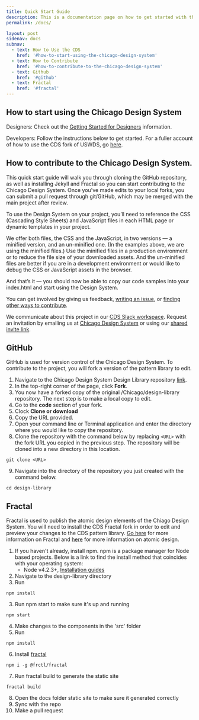 ```yaml
---
title: Quick Start Guide
description: This is a documentation page on how to get started with the Chicago Design System.
permalink: /docs/

layout: post
sidenav: docs
subnav:
  - text: How to Use the CDS
    href: '#how-to-start-using-the-chicago-design-system'
  - text: How to Contribute
    href: '#how-to-contribute-to-the-chicago-design-system'
  - text: Github
    href: '#github'
  - text: Fractal
    href: '#fractal'
---
```


## How to start using the Chicago Design System

Designers: Check out the [Getting Started for Designers](https://designsystem.digital.gov/getting-started/designers/) information.

Developers: Follow the instructions below to get started. For a fuller account of how to use the CDS fork of USWDS, go [here](https://github.com/uswds/uswds).

## How to contribute to the Chicago Design System.

This quick start guide will walk you through cloning the GitHub repository, as well as installing  Jekyll and Fractal so you can start contributing to the Chicago Design System. Once you've made edits to your local forks, you can submit a pull request through git/GitHub, which may be merged with the main project after review.

To use the Design System on your project, you’ll need to reference the CSS (Cascading Style Sheets) and JavaScript files in each HTML page or dynamic templates in your project.

We offer both files, the CSS and the JavaScript, in two versions — a minified version, and an un-minified one. (In the examples above, we are using the minified files.) Use the minified files in a production environment or to reduce the file size of your downloaded assets. And the un-minified files are better if you are in a development environment or would like to debug the CSS or JavaScript assets in the browser.

And that’s it — you should now be able to copy our code samples into your index.html and start using the Design System.

You can get involved by giving us feedback, [writing an issue](https://github.com/Chicago/design-system/issues/new), or [finding other ways to contribute](https://opensource.guide/how-to-contribute/).

We communicate about this project in our [CDS Slack workspace](https://chicagodesignsystem.slack.com/messages). Request an invitation by emailing us at [Chicago Design System](mailto:design.system@cityofchicago.org) or using our [shared invite link](https://join.slack.com/t/chicagodesignsystem/shared_invite/enQtMzM2OTA4MTQyNzIzLWVlOWFkOWQ4YWE0NWQ2YTAzOTFmYWFlMGVjNTEwZjA5ZWNmYjFkZTNhNDNhMmM1MTJiYmQ3MDk2NWZkNzg2Mjg).


## GitHub

GitHub is used for version control of the Chicago Design System. To contribute to the project, you will fork a version of the pattern library to edit.

1. Navigate to the Chicago Design System Design Library repository [link](https://github.com/Chicago/design-library).
2. In the top-right corner of the page, click **Fork**.
3. You now have a forked copy of the original /Chicago/design-library repository. The next step is to make a local copy to edit.
4. Go to the **code** section of your fork.
5. Clock **Clone or download**
6. Copy the URL provided.
7. Open your command line or Terminal application and enter the directory where you would like to copy the repository.
8. Clone the repository with the command below by replacing `<URL>` with the fork URL you copied in the previous step. The repository will be cloned into a new directory in this location.
```
git clone <URL>
```
9. Navigate into the directory of the repository you just created with the command below.
```
cd design-library
```

## Fractal

Fractal is used to publish the atomic design elements of the Chiago Design System. You will need to install the CDS Fractal fork in order to edit and preview your changes to the CDS pattern library. [Go here](https://fractal.build/guide) for more information on Fractal and [here](http://bradfrost.com/blog/post/atomic-web-design/) for more information on atomic design.

1. If you haven't already, install npm. npm is a package manager for Node based projects. Below is a link to find the install method that coincides with your operating system:
    * Node v4.2.3+, [Installation guides](https://nodejs.org/en/download/)
1. Navigate to the design-library directory
2. Run
```
npm install
```
3.  Run npm start to make sure it's up and running
```
npm start
```
4. Make changes to the components in the 'src' folder
5. Run 
```
npm install
```
6. Install [fractal](https://fractal.build/guide/cli)
```
npm i -g @frctl/fractal
``` 
7. Run fractal build to generate the static site
```
fractal build
``` 
8. Open the docs folder static site to make sure it generated correctly
9. Sync with the repo
10. Make a pull request
